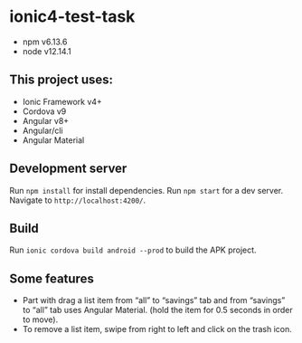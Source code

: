 # ionic4-test-task

* npm v6.13.6
* node v12.14.1


## This project uses:

* Ionic Framework v4+
* Cordova v9
* Angular v8+
* Angular/cli 
* Angular Material


## Development server
Run `npm install` for install dependencies.
Run `npm start` for a dev server. Navigate to `http://localhost:4200/`. 


## Build
Run `ionic cordova build android --prod` to build the APK project. 


## Some features
* Part with drag a list item from “all” to “savings” tab and from “savings” to “all” tab uses Angular Material.
(hold the item for 0.5 seconds in order to move). 
* To remove a list item, swipe from right to left and click on the trash icon.
